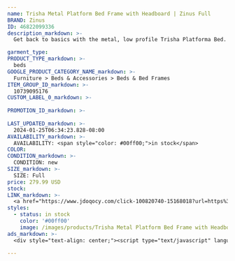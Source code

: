 ```yaml
---
name: Trisha Metal Platform Bed Frame with Headboard | Zinus Full
BRAND: Zinus
ID: 46822099336
description_markdown: >-
  Get back to basics with the metal, low profile Trisha Platforma Bed. Simple in style but dependable in structure, this sturdy, supportive foundation is minimalism at its very best. Made with clean lines and a low-to-the-ground silhouette, this metal bed may fly under the radar when it comes to looks, but it exceeds your every expectation when it comes to strength and stability.

garment_type:
PRODUCT_TYPE_markdown: >-
  beds
GOOGLE_PRODUCT_CATEGORY_NAME_markdown: >-
  Furniture > Beds & Accessories > Beds & Bed Frames
ITEM_GROUP_ID_markdown: >-
  10739095176
CUSTOM_LABEL_0_markdown: >-
  
PROMOTION_ID_markdown: >-
  
LAST_UPDATED_markdown: >-
  2024-01-25T06:34:23.828-08:00
AVAILABILITY_markdown: >-
  AVAILABILITY: <span style="color: #00ff00;">in stock</span>
COLOR:
CONDITION_markdown: >-
  CONDITION: new
SIZE_markdown: >-
  SIZE: Full
price: 279.99 USD
stock: 
LINK_markdown: >-
  <a href="https://www.jdoqocy.com/click-100820740-15168018?url=https%3A%2F%2Fwww.zinus.com%2Fproducts%2Ftrisha-metal-platform-bed-frame-with-headboard%3Fvariant%3D46822099336" target="_blank" style="display: inline-block; padding: 10px 20px; font-size: 16px; text-align: center; text-decoration: none; cursor: pointer; border: 1px solid #3498db; color: #3498db; background-color: #fff; border-radius: 5px; transition: background-color 0.3s;">Go to Product</a>
styles:
  - status: in stock
    color: '#00ff00'
    image: /images/products/Trisha Metal Platform Bed Frame with Headboard _ Zinus Full/10739095176_TrishiaHeadboard_Traditional_HeroWeb.jpg
ads_markdown: >-
  <div style="text-align: center;"><script type="text/javascript" language="javascript" src="https://www.anrdoezrs.net/placeholder-52386694?target=_top&mouseover=N"></script></div>

---
```

